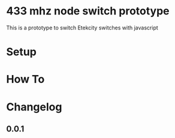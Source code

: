 # 433 mhz node switch prototype
This is a prototype to switch Etekcity switches with javascript

# Setup

# How To

# Changelog

## 0.0.1
